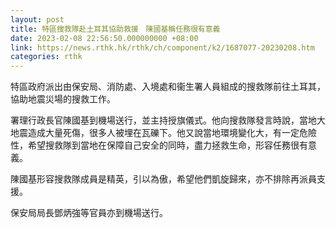 ```yaml
---
layout: post
title: 特區搜救隊赴土耳其協助救援　陳國基稱任務很有意義
date: 2023-02-08 22:56:50.000000000 +08:00
link: https://news.rthk.hk/rthk/ch/component/k2/1687077-20230208.htm
categories: rthk
---
```


特區政府派出由保安局、消防處、入境處和衞生署人員組成的搜救隊前往土耳其，協助地震災場的搜救工作。

署理行政長官陳國基到機場送行，並主持授旗儀式。他向搜救隊發言時說，當地大地震造成大量死傷，很多人被埋在瓦礫下。他又說當地環境變化大，有一定危險性，希望搜救隊到當地在保障自己安全的同時，盡力拯救生命，形容任務很有意義。

陳國基形容搜救隊成員是精英，引以為傲，希望他們凱旋歸來，亦不排除再派員支援。

保安局局長鄧炳強等官員亦到機場送行。

